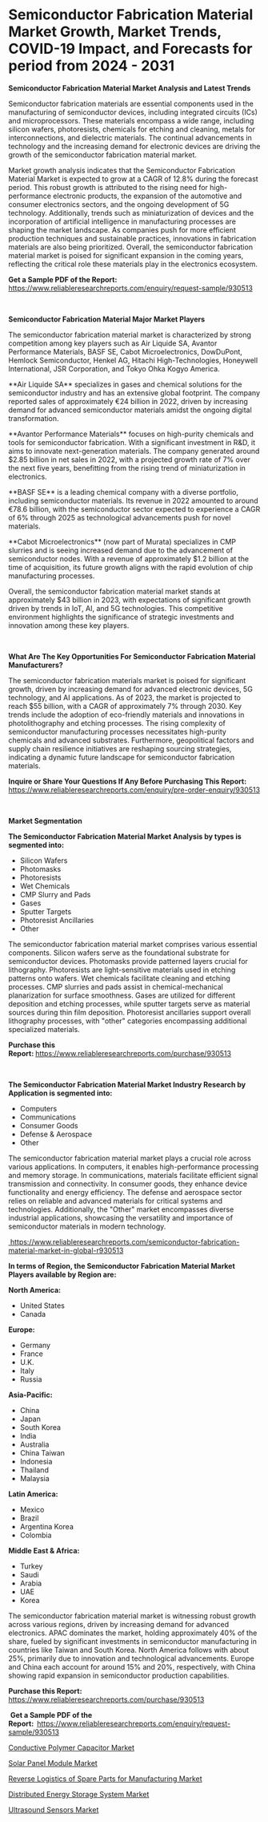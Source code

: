 <p><h1>Semiconductor Fabrication Material Market Growth, Market Trends, COVID-19 Impact, and Forecasts for period from 2024 - 2031</h1></p><p><strong>Semiconductor Fabrication Material Market Analysis and Latest Trends</strong></p>
<p><p>Semiconductor fabrication materials are essential components used in the manufacturing of semiconductor devices, including integrated circuits (ICs) and microprocessors. These materials encompass a wide range, including silicon wafers, photoresists, chemicals for etching and cleaning, metals for interconnections, and dielectric materials. The continual advancements in technology and the increasing demand for electronic devices are driving the growth of the semiconductor fabrication material market.</p><p>Market growth analysis indicates that the Semiconductor Fabrication Material Market is expected to grow at a CAGR of 12.8% during the forecast period. This robust growth is attributed to the rising need for high-performance electronic products, the expansion of the automotive and consumer electronics sectors, and the ongoing development of 5G technology. Additionally, trends such as miniaturization of devices and the incorporation of artificial intelligence in manufacturing processes are shaping the market landscape. As companies push for more efficient production techniques and sustainable practices, innovations in fabrication materials are also being prioritized. Overall, the semiconductor fabrication material market is poised for significant expansion in the coming years, reflecting the critical role these materials play in the electronics ecosystem.</p></p>
<p><strong>Get a Sample PDF of the Report:&nbsp;</strong> <a href="https://www.reliableresearchreports.com/enquiry/request-sample/930513?utm_campaign=1738&utm_medium=2&utm_source=Github&utm_content=ia&utm_term=18102024&utm_id=semiconductor-fabrication-material">https://www.reliableresearchreports.com/enquiry/request-sample/930513</a></p>
<p>&nbsp;</p>
<p><strong>Semiconductor Fabrication Material Major Market Players</strong></p>
<p><p>The semiconductor fabrication material market is characterized by strong competition among key players such as Air Liquide SA, Avantor Performance Materials, BASF SE, Cabot Microelectronics, DowDuPont, Hemlock Semiconductor, Henkel AG, Hitachi High-Technologies, Honeywell International, JSR Corporation, and Tokyo Ohka Kogyo America. </p><p>**Air Liquide SA** specializes in gases and chemical solutions for the semiconductor industry and has an extensive global footprint. The company reported sales of approximately €24 billion in 2022, driven by increasing demand for advanced semiconductor materials amidst the ongoing digital transformation.</p><p>**Avantor Performance Materials** focuses on high-purity chemicals and tools for semiconductor fabrication. With a significant investment in R&D, it aims to innovate next-generation materials. The company generated around $2.85 billion in net sales in 2022, with a projected growth rate of 7% over the next five years, benefitting from the rising trend of miniaturization in electronics.</p><p>**BASF SE** is a leading chemical company with a diverse portfolio, including semiconductor materials. Its revenue in 2022 amounted to around €78.6 billion, with the semiconductor sector expected to experience a CAGR of 6% through 2025 as technological advancements push for novel materials.</p><p>**Cabot Microelectronics** (now part of Murata) specializes in CMP slurries and is seeing increased demand due to the advancement of semiconductor nodes. With a revenue of approximately $1.2 billion at the time of acquisition, its future growth aligns with the rapid evolution of chip manufacturing processes.</p><p>Overall, the semiconductor fabrication material market stands at approximately $43 billion in 2023, with expectations of significant growth driven by trends in IoT, AI, and 5G technologies. This competitive environment highlights the significance of strategic investments and innovation among these key players.</p></p>
<p>&nbsp;</p>
<p><strong>What Are The Key Opportunities For Semiconductor Fabrication Material Manufacturers?</strong></p>
<p><p>The semiconductor fabrication materials market is poised for significant growth, driven by increasing demand for advanced electronic devices, 5G technology, and AI applications. As of 2023, the market is projected to reach $55 billion, with a CAGR of approximately 7% through 2030. Key trends include the adoption of eco-friendly materials and innovations in photolithography and etching processes. The rising complexity of semiconductor manufacturing processes necessitates high-purity chemicals and advanced substrates. Furthermore, geopolitical factors and supply chain resilience initiatives are reshaping sourcing strategies, indicating a dynamic future landscape for semiconductor fabrication materials.</p></p>
<p><strong>Inquire or Share Your Questions If Any Before Purchasing This Report:</strong> <a href="https://www.reliableresearchreports.com/enquiry/pre-order-enquiry/930513?utm_campaign=1738&utm_medium=2&utm_source=Github&utm_content=ia&utm_term=18102024&utm_id=semiconductor-fabrication-material">https://www.reliableresearchreports.com/enquiry/pre-order-enquiry/930513</a></p>
<p>&nbsp;</p>
<p><strong>Market Segmentation</strong></p>
<p><strong>The Semiconductor Fabrication Material Market Analysis by types is segmented into:</strong></p>
<p><ul><li>Silicon Wafers</li><li>Photomasks</li><li>Photoresists</li><li>Wet Chemicals</li><li>CMP Slurry and Pads</li><li>Gases</li><li>Sputter Targets</li><li>Photoresist Ancillaries</li><li>Other</li></ul></p>
<p><p>The semiconductor fabrication material market comprises various essential components. Silicon wafers serve as the foundational substrate for semiconductor devices. Photomasks provide patterned layers crucial for lithography. Photoresists are light-sensitive materials used in etching patterns onto wafers. Wet chemicals facilitate cleaning and etching processes. CMP slurries and pads assist in chemical-mechanical planarization for surface smoothness. Gases are utilized for different deposition and etching processes, while sputter targets serve as material sources during thin film deposition. Photoresist ancillaries support overall lithography processes, with "other" categories encompassing additional specialized materials.</p></p>
<p><strong>Purchase this Report:&nbsp;</strong><a href="https://www.reliableresearchreports.com/purchase/930513?utm_campaign=1738&utm_medium=2&utm_source=Github&utm_content=ia&utm_term=18102024&utm_id=semiconductor-fabrication-material">https://www.reliableresearchreports.com/purchase/930513</a></p>
<p>&nbsp;</p>
<p><strong>The Semiconductor Fabrication Material Market Industry Research by Application is segmented into:</strong></p>
<p><ul><li>Computers</li><li>Communications</li><li>Consumer Goods</li><li>Defense & Aerospace</li><li>Other</li></ul></p>
<p><p>The semiconductor fabrication material market plays a crucial role across various applications. In computers, it enables high-performance processing and memory storage. In communications, materials facilitate efficient signal transmission and connectivity. In consumer goods, they enhance device functionality and energy efficiency. The defense and aerospace sector relies on reliable and advanced materials for critical systems and technologies. Additionally, the "Other" market encompasses diverse industrial applications, showcasing the versatility and importance of semiconductor materials in modern technology.</p></p>
<p><a href="https://www.reliableresearchreports.com/semiconductor-fabrication-material-market-in-global-r930513?utm_campaign=1738&utm_medium=2&utm_source=Github&utm_content=ia&utm_term=18102024&utm_id=semiconductor-fabrication-material">&nbsp;https://www.reliableresearchreports.com/semiconductor-fabrication-material-market-in-global-r930513</a></p>
<p><strong>In terms of Region, the Semiconductor Fabrication Material Market Players available by Region are:</strong></p>
<p>
    <p> <strong> North America: </strong>
        <ul>
            <li>United States</li>
            <li>Canada</li>
        </ul>
        </p> 
    <p> <strong> Europe: </strong>
        <ul>
            <li>Germany</li>
            <li>France</li>
            <li>U.K.</li>
            <li>Italy</li>
            <li>Russia</li>
        </ul>
        </p> 
    <p> <strong> Asia-Pacific: </strong>
        <ul>
            <li>China</li>
            <li>Japan</li>
            <li>South Korea</li>
            <li>India</li>
            <li>Australia</li>
            <li>China Taiwan</li>
            <li>Indonesia</li>
            <li>Thailand</li>
            <li>Malaysia</li>
        </ul>
        </p> 
    <p> <strong> Latin America: </strong>
        <ul>
            <li>Mexico</li>
            <li>Brazil</li>
            <li>Argentina Korea</li>
            <li>Colombia</li>
        </ul>
        </p> 
    <p> <strong> Middle East & Africa: </strong>
        <ul>
            <li>Turkey</li>
            <li>Saudi</li>
            <li>Arabia</li>
            <li>UAE</li>
            <li>Korea</li>
        </ul>
    </p>
    </p>
<p><p>The semiconductor fabrication material market is witnessing robust growth across various regions, driven by increasing demand for advanced electronics. APAC dominates the market, holding approximately 40% of the share, fueled by significant investments in semiconductor manufacturing in countries like Taiwan and South Korea. North America follows with about 25%, primarily due to innovation and technological advancements. Europe and China each account for around 15% and 20%, respectively, with China showing rapid expansion in semiconductor production capabilities.</p></p>
<p><strong>Purchase this Report: </strong><a href="https://www.reliableresearchreports.com/purchase/930513?utm_campaign=1738&utm_medium=2&utm_source=Github&utm_content=ia&utm_term=18102024&utm_id=semiconductor-fabrication-material">https://www.reliableresearchreports.com/purchase/930513</a></p>
<p>&nbsp;<strong>Get a Sample PDF of the Report:&nbsp;&nbsp;</strong><a href="https://www.reliableresearchreports.com/enquiry/request-sample/930513?utm_campaign=1738&utm_medium=2&utm_source=Github&utm_content=ia&utm_term=18102024&utm_id=semiconductor-fabrication-material">https://www.reliableresearchreports.com/enquiry/request-sample/930513</a></p>
<p><strong></strong></p>
<p><p><a href="https://www.linkedin.com/pulse/key-drivers-conductive-polymer-capacitor-market-trends-future-adwrf?utm_campaign=1738&utm_medium=2&utm_source=Github&utm_content=ia&utm_term=18102024&utm_id=semiconductor-fabrication-material">Conductive Polymer Capacitor Market</a></p><p><a href="https://www.linkedin.com/pulse/key-drivers-solar-panel-module-market-trends-future-outlook-brnxf?utm_campaign=1738&utm_medium=2&utm_source=Github&utm_content=ia&utm_term=18102024&utm_id=semiconductor-fabrication-material">Solar Panel Module Market</a></p><p><a href="https://github.com/sakalstgliemsk/Market-Research-Report-List-1/blob/main/reverse-logistics-of-spare-parts-for-manufacturing-market.md?utm_campaign=1738&utm_medium=2&utm_source=Github&utm_content=ia&utm_term=18102024&utm_id=semiconductor-fabrication-material">Reverse Logistics of Spare Parts for Manufacturing Market</a></p><p><a href="https://www.linkedin.com/pulse/strategic-market-insights-global-distributed-energy-storage-system-byapc?utm_campaign=1738&utm_medium=2&utm_source=Github&utm_content=ia&utm_term=18102024&utm_id=semiconductor-fabrication-material">Distributed Energy Storage System Market</a></p><p><a href="https://www.linkedin.com/pulse/global-ultrasound-sensors-market-focus-application-end-use-industry-vmxaf?utm_campaign=1738&utm_medium=2&utm_source=Github&utm_content=ia&utm_term=18102024&utm_id=semiconductor-fabrication-material">Ultrasound Sensors Market</a></p></p>